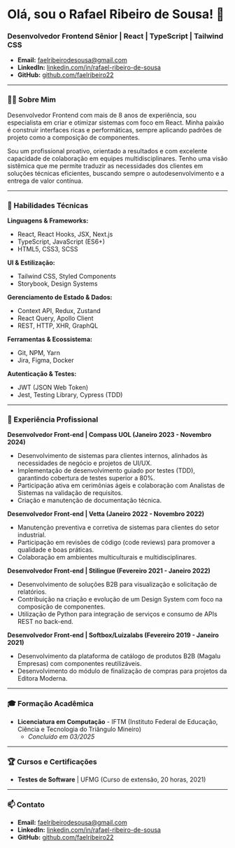 # Olá, sou o Rafael Ribeiro de Sousa\! 👋

### Desenvolvedor Frontend Sênior | React | TypeScript | Tailwind CSS

* **Email:** [faelribeirodesousa@gmail.com](mailto:faelribeirodesousa@gmail.com)
* **LinkedIn:** [linkedin.com/in/rafael-ribeiro-de-sousa](https://www.google.com/search?q=https://linkedin.com/in/rafael-ribeiro-de-sousa)
* **GitHub:** [github.com/faelribeiro22](https://www.google.com/search?q=https://github.com/faelribeiro22)


-----

### 👨‍💻 Sobre Mim

Desenvolvedor Frontend com mais de 8 anos de experiência, sou especialista em criar e otimizar sistemas com foco em React. Minha paixão é construir interfaces ricas e performáticas, sempre aplicando padrões de projeto como a composição de componentes.

Sou um profissional proativo, orientado a resultados e com excelente capacidade de colaboração em equipes multidisciplinares. Tenho uma visão sistêmica que me permite traduzir as necessidades dos clientes em soluções técnicas eficientes, buscando sempre o autodesenvolvimento e a entrega de valor contínua.

-----

### 🚀 Habilidades Técnicas

**Linguagens & Frameworks:**

  * React, React Hooks, JSX, Next.js
  * TypeScript, JavaScript (ES6+)
  * HTML5, CSS3, SCSS

**UI & Estilização:**

  * Tailwind CSS, Styled Components
  * Storybook, Design Systems

**Gerenciamento de Estado & Dados:**

  * Context API, Redux, Zustand
  * React Query, Apollo Client
  * REST, HTTP, XHR, GraphQL

**Ferramentas & Ecossistema:**

  * Git, NPM, Yarn
  * Jira, Figma, Docker

**Autenticação & Testes:**

  * JWT (JSON Web Token)
  * Jest, Testing Library, Cypress (TDD)

-----

### 💼 Experiência Profissional

**Desenvolvedor Front-end | Compass UOL (Janeiro 2023 - Novembro 2024)**

  * Desenvolvimento de sistemas para clientes internos, alinhados às necessidades de negócio e projetos de UI/UX.
  * Implementação de desenvolvimento guiado por testes (TDD), garantindo cobertura de testes superior a 80%.
  * Participação ativa em cerimônias ágeis e colaboração com Analistas de Sistemas na validação de requisitos.
  * Criação e manutenção de documentação técnica.

**Desenvolvedor Front-end | Vetta (Janeiro 2022 - Novembro 2022)**

  * Manutenção preventiva e corretiva de sistemas para clientes do setor industrial.
  * Participação em revisões de código (code reviews) para promover a qualidade e boas práticas.
  * Colaboração em ambientes multiculturais e multidisciplinares.

**Desenvolvedor Front-end | Stilingue (Fevereiro 2021 - Janeiro 2022)**

  * Desenvolvimento de soluções B2B para visualização e solicitação de relatórios.
  * Contribuição na criação e evolução de um Design System com foco na composição de componentes.
  * Utilização de Python para integração de serviços e consumo de APIs REST no back-end.

**Desenvolvedor Front-end | Softbox/Luizalabs (Fevereiro 2019 - Janeiro 2021)**

  * Desenvolvimento da plataforma de catálogo de produtos B2B (Magalu Empresas) com componentes reutilizáveis.
  * Desenvolvimento do módulo de finalização de compras para projetos da Editora Moderna.

-----

### 🎓 Formação Acadêmica

  * **Licenciatura em Computação** - IFTM (Instituto Federal de Educação, Ciência e Tecnologia do Triângulo Mineiro)
      * *Concluído em 03/2025*

-----

### 🏆 Cursos e Certificações

  * **Testes de Software** | UFMG (Curso de extensão, 20 horas, 2021)

-----

### 📫 Contato

  * **Email:** [faelribeirodesousa@gmail.com](mailto:faelribeirodesousa@gmail.com)
  * **LinkedIn:** [linkedin.com/in/rafael-ribeiro-de-sousa](https://www.google.com/search?q=https://linkedin.com/in/rafael-ribeiro-de-sousa)
  * **GitHub:** [github.com/faelribeiro22](https://www.google.com/search?q=https://github.com/faelribeiro22)
